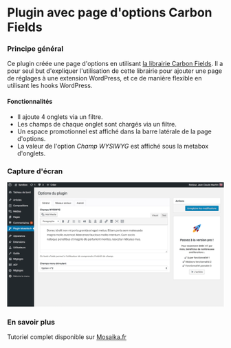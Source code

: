 # Plugin avec page d'options Carbon Fields
### Principe général
Ce plugin créée une page d'options en utilisant [la librairie Carbon Fields](https://carbonfields.net/). Il a pour seul but d'expliquer l'utilisation de cette librairie pour ajouter une page de réglages à une extension WordPress, et ce de manière flexible en utilisant les hooks WordPress.

#### Fonctionnalités
- Il ajoute 4 onglets via un filtre.
- Les champs de chaque onglet sont chargés via un filtre.
- Un espace promotionnel est affiché dans la barre latérale de la page d'options.
- La valeur de l'option _Champ WYSIWYG_ est affiché sous la metabox d'onglets.

### Capture d'écran
[![Demo](exemple.jpg)](exemple.jpg)

### En savoir plus
Tutoriel complet disponible sur [Mosaika.fr](https://mosaika.fr/options-plugin-wordpress-carbonfields)
